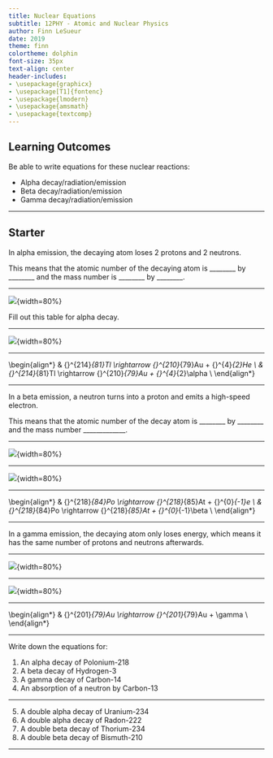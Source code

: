 ```yaml
---
title: Nuclear Equations
subtitle: 12PHY - Atomic and Nuclear Physics
author: Finn LeSueur
date: 2019
theme: finn
colortheme: dolphin
font-size: 35px
text-align: center
header-includes:
- \usepackage{graphicx}
- \usepackage[T1]{fontenc}
- \usepackage{lmodern}
- \usepackage{amsmath}
- \usepackage{textcomp}
---
```


## Learning Outcomes

Be able to write equations for these nuclear reactions:

- Alpha decay/radiation/emission
- Beta decay/radiation/emission
- Gamma decay/radiation/emission

---

## Starter

In alpha emission, the decaying atom loses 2 protons and 2 neutrons.

This means that the atomic number of the decaying atom is ________ by ________ and the mass number is ________ by ________.

---

![](assets/4-a-decay-table-1.png){width=80%}

<aside class="notes">
    Fill out this table for alpha decay.
</aside>

---

![](assets/4-a-decay-table-2.png){width=80%}

---

\begin{align*}
    & {}^{214}_{81}Tl \rightarrow {}^{210}_{79}Au + {}^{4}_{2}He \\
    & {}^{214}_{81}Tl \rightarrow {}^{210}_{79}Au + {}^{4}_{2}\alpha \\
\end{align*}

---

In a beta emission, a neutron turns into a proton and emits a high-speed electron.

This means that the atomic number of the decay atom is ________ by ________ and the mass number _____________.

---

![](assets/4-b-decay-table-1.png){width=80%}

---

![](assets/4-b-decay-table-2.png){width=80%}

---

\begin{align*}
    & {}^{218}_{84}Po \rightarrow {}^{218}_{85}At + {}^{0}_{-1}e \\
    & {}^{218}_{84}Po \rightarrow {}^{218}_{85}At + {}^{0}_{-1}\beta \\
\end{align*}

---

In a gamma emission, the decaying atom only loses energy, which means it has the same number of protons and neutrons afterwards.

---

![](assets/4-g-decay-table-1.png){width=80%}

---

![](assets/4-g-decay-table-2.png){width=80%}

---

\begin{align*}
    & {}^{201}_{79}Au \rightarrow {}^{201}_{79}Au + \gamma \\
\end{align*}

---

Write down the equations for:

1. An alpha decay of Polonium-218
2. A beta decay of Hydrogen-3
3. A gamma decay of Carbon-14
4. An absorption of a neutron by Carbon-13

---

5. A double alpha decay of Uranium-234
6. A double alpha decay of Radon-222
7. A double beta decay of Thorium-234
8. A double beta decay of Bismuth-210

---
